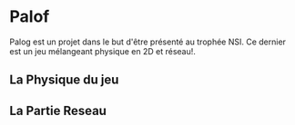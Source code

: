 # Palof
Palog est un projet dans le but d'être présenté au trophée NSI. Ce dernier est un jeu mélangeant physique en 2D et réseau!.   

## La Physique du jeu 

## La Partie Reseau 
